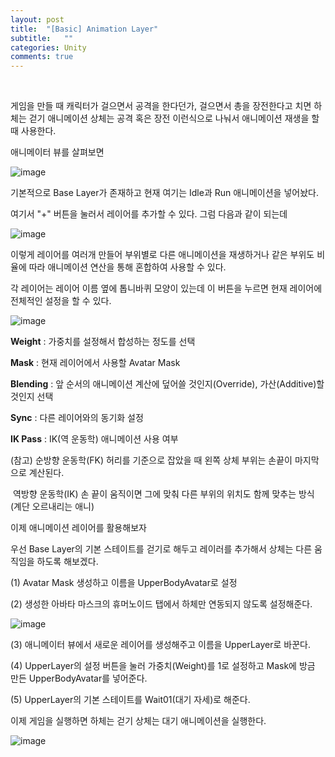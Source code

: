 ```yaml
---
layout: post
title:  "[Basic] Animation Layer"
subtitle:   ""
categories: Unity
comments: true
---
```


<br>

게임을 만들 때 캐릭터가 걸으면서 공격을 한다던가, 걸으면서 총을 장전한다고 치면 하체는 걷기 애니메이션 상체는 공격 혹은 장전 이런식으로 나눠서 애니메이션 재생을 할 때 사용한다.

애니메이터 뷰를 살펴보면

![image](https://user-images.githubusercontent.com/101051124/159106804-96c46a04-a9d2-43d0-a84a-07de9831f3be.png)

기본적으로 Base Layer가 존재하고 현재 여기는 Idle과 Run 애니메이션을 넣어놨다.

여기서 "+" 버튼을 눌러서 레이어를 추가할 수 있다. 그럼 다음과 같이 되는데 

![image](https://user-images.githubusercontent.com/101051124/159106848-0b832722-6a94-432b-9eb1-67c5da692538.png)

이렇게 레이어를 여러개 만들어 부위별로 다른 애니메이션을 재생하거나 같은 부위도 비율에 따라 애니메이션 연산을 통해 혼합하여 사용할 수 있다.

각 레이어는 레이어 이름 옆에 톱니바퀴 모양이 있는데 이 버튼을 누르면 현재 레이어에 전체적인 설정을 할 수 있다.

![image](https://user-images.githubusercontent.com/101051124/159106984-402e3346-3591-49b3-b03a-5150f55c49b9.png)

**Weight** : 가중치를 설정해서 합성하는 정도를 선택

**Mask** : 현재 레이어에서 사용할 Avatar Mask

**Blending** : 앞 순서의 애니메이션 계산에 덮어쓸 것인지(Override), 가산(Additive)할 것인지 선택

**Sync** : 다른 레이어와의 동기화 설정

**IK Pass** : IK(역 운동학) 애니메이션 사용 여부

(참고) 순방향 운동학(FK) 허리를 기준으로 잡았을 때 왼쪽 상체 부위는 손끝이 마지막으로 계산된다.

​			역방향 운동학(IK) 손 끝이 움직이면 그에 맞춰 다른 부위의 위치도 함께 맞추는 방식(계단 오르내리는 애니)

이제 애니메이션 레이어를 활용해보자

우선 Base Layer의 기본 스테이트를 걷기로 해두고 레이러를 추가해서 상체는 다른 움직임을 하도록 해보겠다.

(1) Avatar Mask 생성하고 이름을 UpperBodyAvatar로 설정

(2) 생성한 아바타 마스크의 휴머노이드 탭에서 하체만 연동되지 않도록 설정해준다.

![image](https://user-images.githubusercontent.com/101051124/159108295-22ad034e-8f48-4375-9a9a-5209bf9c8ff5.png)

(3) 애니메이터 뷰에서 새로운 레이어를 생성해주고 이름을 UpperLayer로 바꾼다.

(4) UpperLayer의 설정 버튼을 눌러 가중치(Weight)를 1로 설정하고 Mask에 방금 만든 UpperBodyAvatar를 넣어준다.

(5) UpperLayer의 기본 스테이트를 Wait01(대기 자세)로 해준다.

이제 게임을 실행하면 하체는 걷기 상체는 대기 애니메이션을 실행한다.

![image](https://user-images.githubusercontent.com/101051124/159108441-6fe7f73f-4c02-431f-9833-3e30443e66d9.png)

